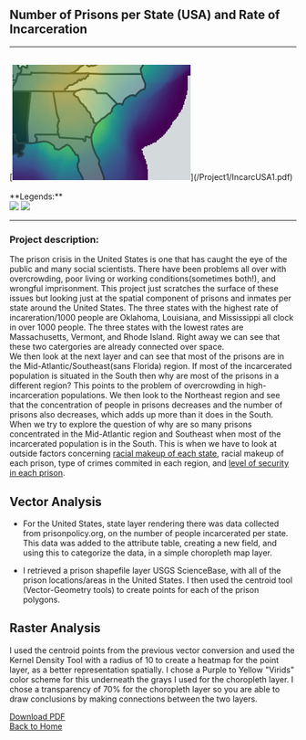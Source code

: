 ## Number of Prisons per State (USA) and Rate of Incarceration
---

<br>
[<img src="/Project1/snapshot.PNG?raw=true"/>](/Project1/IncarcUSA1.pdf)
<br>
<br>
**Legends:**<br>
<img src="https://sophiepeet.github.io/Project1/legend1.PNG?raw=true"/>   <img src="https://sophiepeet.github.io/Project1/legend2.PNG?raw=true"/>

---

### **Project description:** <br>
The prison crisis in the United States is one that has caught the eye of the public and many social scientists. There have been problems all over with overcrowding, poor living or working conditions(sometimes both!), and wrongful imprisonment. This project just scratches the surface of these issues but looking just at the spatial component of prisons and inmates per state around the United States. The three states with the highest rate of incareration/1000 people are Oklahoma, Louisiana, and Mississippi all clock in over 1000 people. The three states with the lowest rates are Massachusetts, Vermont, and Rhode Island. Right away we can see that these two catergories are already connected over space. <br>
We then look at the next layer and can see that most of the prisons are in the Mid-Atlantic/Southeast(sans Florida) region. If most of the incarcerated population is situated in the South then why are most of the prisons in a different region? This points to the problem of overcrowding in high-incarceration populations. We then look to the Northeast region and see that the concentration of people in prisons decreases and the number of prisons also decreases, which adds up more than it does in the South. 
<br>
When we try to explore the question of why are so many prisons concentrated in the Mid-Atlantic region and Southeast when most of the incarcerated population is in the South. This is when we have to look at outside factors concerning [racial makeup of each state](http://racialdotmap.demographics.coopercenter.org/), racial makeup of each prison, type of crimes commited in each region, and [level of security in each prison](/Project1/SecurityLevel.pdf). 
## **Vector Analysis**
- For the United States, state layer rendering there was data collected from prisonpolicy.org, on the number of people incarcerated
per state. This data was added to the attribute table, creating a new field, and using this to categorize the data, in a simple choropleth map layer.

- I retrieved a prison shapefile layer USGS ScienceBase, with all of the prison locations/areas in the United States. I then used the
centroid tool (Vector-Geometry tools) to create points for each of the prison polygons. 

## **Raster Analysis**
I used the centroid points from the previous vector conversion and used the Kernel Density Tool with a radius of 10 to create a heatmap
for the point layer, as a better representation spatially. I chose a Purple to Yellow "Virids" color scheme for this underneath the grays I used for the choropleth layer. I chose a transparency of 70% for the choropleth layer so you are able to draw conclusions by making connections between 
the two layers.

[Download PDF](/Project1/IncarcUSA1.pdf)<br>
<a href="https://sophiepeet.github.io">Back to Home</a>
<!-- birds aren't real -->
